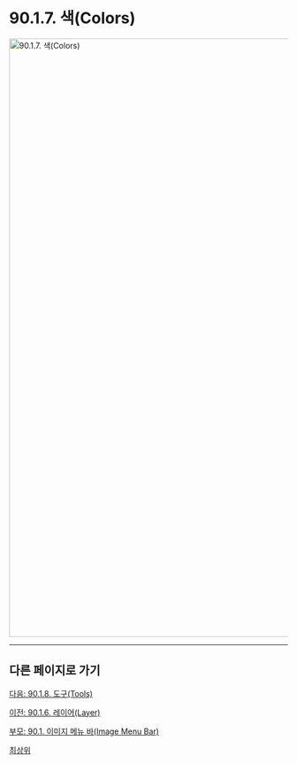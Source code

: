 # 90.1.7. 색(Colors)

<img width="1080" alt="90.1.7. 색(Colors)" environment="MacOS:Sonoma 14.2.1 GIMP 2.10.36" src="https://github.com/wonder13662/gimp/assets/15767104/42cde5a6-9f41-4765-8cb6-21b7acb1631c">

***

## 다른 페이지로 가기

[다음: 90.1.8. 도구(Tools)](./90-01-08-tools.md)

[이전: 90.1.6. 레이어(Layer)](./90-01-06-layer.md)

[부모: 90.1. 이미지 메뉴 바(Image Menu Bar)](./90-01-00-image-menu-bar.md)

[최상위](./00-home.md)
